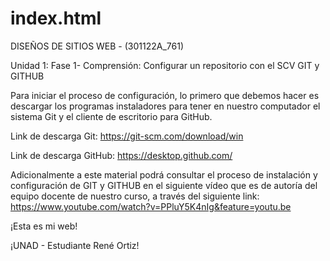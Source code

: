 # index.html

DISEÑOS DE SITIOS WEB - (301122A_761)

Unidad 1: Fase 1- Comprensión: Configurar un repositorio con el SCV GIT y GITHUB

Para iniciar el proceso de configuración, lo primero que debemos hacer es descargar los programas instaladores para tener en nuestro computador el sistema Git y el cliente de escritorio para GitHub.

Link de descarga Git: https://git-scm.com/download/win

Link de descarga GitHub: https://desktop.github.com/

Adicionalmente a este material podrá consultar el proceso de instalación y configuración de GIT y GITHUB en el siguiente vídeo que es de autoría del equipo docente de nuestro curso, a través del siguiente link: https://www.youtube.com/watch?v=PPluY5K4nIg&feature=youtu.be


<html>
  <head>
  </head>
  <body>
    <p>¡Esta es mi web!</p>
    <p>¡UNAD - Estudiante René Ortiz!</p>


